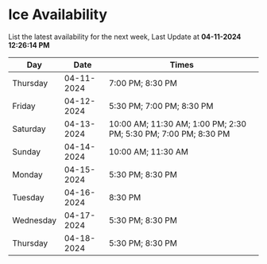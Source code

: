 # Ice Availability

List the latest availability for the next week, Last Update at **04-11-2024 12:26:14 PM**

| Day         | Date        | Times       |
| ----------- | ----------- | ----------- |
|Thursday|04-11-2024|7:00 PM; 8:30 PM|
|Friday|04-12-2024|5:30 PM; 7:00 PM; 8:30 PM|
|Saturday|04-13-2024|10:00 AM; 11:30 AM; 1:00 PM; 2:30 PM; 5:30 PM; 7:00 PM; 8:30 PM|
|Sunday|04-14-2024|10:00 AM; 11:30 AM|
|Monday|04-15-2024|5:30 PM; 8:30 PM|
|Tuesday|04-16-2024|8:30 PM|
|Wednesday|04-17-2024|5:30 PM; 8:30 PM|
|Thursday|04-18-2024|5:30 PM; 8:30 PM|
